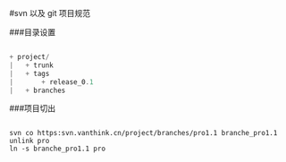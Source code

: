 #svn 以及 git 项目规范

###目录设置

``` javascript

+ project/
|   + trunk
|   + tags
|       + release_0.1
|   + branches

```


###项目切出

```shell

svn co https:svn.vanthink.cn/project/branches/pro1.1 branche_pro1.1
unlink pro
ln -s branche_pro1.1 pro
```